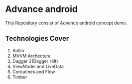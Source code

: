 # Advance android

This Repository consist of Advance android concept demo.

## Technologies Cover

1. Kotlin
2. MVVM Archecture
3. Dagger 2(Dagger Hilt)
4. ViewModel and LiveData
5. Coroutines and Flow
6. Timber


